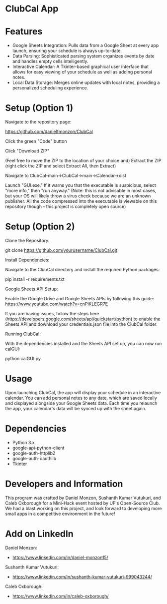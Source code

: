# ClubCal App

# Features

- Google Sheets Integration: Pulls data from a Google Sheet at every app launch, ensuring your schedule is always up-to-date.
- Data Parsing: Sophisticated parsing system organizes events by date and handles empty cells intelligently.
- Interactive Calendar: A Tkinter-based graphical user interface that allows for easy viewing of your schedule as well as adding personal notes.
- Local Data Storage: Merges online updates with local notes, providing a personalized scheduling experience.

# Setup (Option 1)

Navigate to the repository page:

<https://github.com/danielfmonzon/ClubCal>

Click the green "Code" button

Click "Download ZIP"

(Feel free to move the ZIP to the location of your choice and) Extract the ZIP (right click the ZIP and select Extract All, then Extract)

Navigate to ClubCal-main->ClubCal->main->Calendar->dist

Launch "GUI.exe." If it warns you that the executable is suspicious, select "more info," then "run anyway." (Note: this is not advisable in most cases, but your OS will likely throw a virus check because we are an unknown publisher. All the code compressed into the executable is viewable on this repository though - this project is completely open source)

# Setup (Option 2)

Clone the Repository:

git clone <https://github.com/yourusername/ClubCal.git>

Install Dependencies:

Navigate to the ClubCal directory and install the required Python packages:

pip install -r requirements.txt

Google Sheets API Setup:

Enable the Google Drive and Google Sheets APIs by following this guide: <https://www.youtube.com/watch?v=cnPlKLEGR7E>

If you are having issues, follow the steps here (<https://developers.google.com/sheets/api/quickstart/python>) to enable the Sheets API and download your credentials.json file into the ClubCal folder.

Running ClubCal:

With the dependencies installed and the Sheets API set up, you can now run calGUI:

python calGUI.py

# Usage

Upon launching ClubCal, the app will display your schedule in an interactive calendar. You can add personal notes to any date, which are saved locally and displayed alongside your Google Sheets data. Each time you relaunch the app, your calendar's data will be synced up with the sheet again.

# Dependencies

- Python 3.x
- google-api-python-client
- google-auth-httplib2
- google-auth-oauthlib
- Tkinter

# Developers and Information

This program was crafted by Daniel Monzon, Sushanth Kumar Vutukuri, and Caleb Oxborough for a Mini-Hack event hosted by UF's Open-Source Club. We had a blast working on this project, and look forward to developing more small apps in a competitive environment in the future!

# Add on LinkedIn

Daniel Monzon:
- <https://www.linkedin.com/in/daniel-monzon15/>

Sushanth Kumar Vutukuri:
- <https://www.linkedin.com/in/sushanth-kumar-vutukuri-999043244/>

Caleb Oxborough:
- <https://www.linkedin.com/in/caleb-oxborough/>
